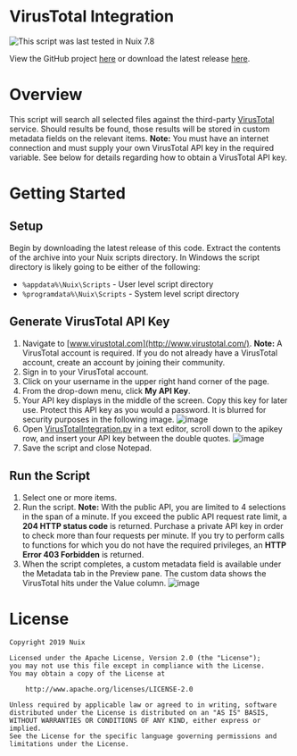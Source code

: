 VirusTotal Integration
======================

![This script was last tested in Nuix 7.8](https://img.shields.io/badge/Script%20Tested%20in%20Nuix-7.8-green.svg)

View the GitHub project [here](https://github.com/Nuix/VirusTotal-Integration) or download the latest release [here](https://github.com/Nuix/VirusTotal-Integration/releases).

# Overview

This script will search all selected files against the third-party [VirusTotal](http://www.virustotal.com) service. Should results be found, those results will be stored in custom metadata fields on the relevant items.  **Note:** You must have an internet connection and must supply your own VirusTotal API key in the required variable.  See below for details regarding how to obtain a VirusTotal API key.

# Getting Started

## Setup

Begin by downloading the latest release of this code.  Extract the contents of the archive into your Nuix scripts directory.  In Windows the script directory is likely going to be either of the following:

- `%appdata%\Nuix\Scripts` - User level script directory
- `%programdata%\Nuix\Scripts` - System level script directory

## Generate VirusTotal API Key

1. Navigate to [www.virustotal.com](http://www.virustotal.com/).  **Note:** A VirusTotal account is required. If you do not already have a VirusTotal account, create an account by joining their community.
2. Sign in to your VirusTotal account.
3. Click on your username in the upper right hand corner of the page.
4. From the drop-down menu, click **My API Key**.
5. Your API key displays in the middle of the screen. Copy this key for later use. Protect this API key as you would a password. It is blurred for security purposes in the following image.  ![image](https://user-images.githubusercontent.com/11775738/53526689-c91c6780-3a99-11e9-8588-5aa2f5c3eaf9.png)
6. Open [VirusTotalIntegration.py](https://github.com/Nuix/VirusTotal-Integration/blob/master/Python/VirusTotalIntegration.py) in a text editor, scroll down to the apikey row, and insert your API key between the double quotes.  ![image](https://user-images.githubusercontent.com/11775738/53526965-7d1df280-3a9a-11e9-8dac-6d294278afdf.png)
7. Save the script and close Notepad.

## Run the Script

1. Select one or more items.
2. Run the script.  **Note:** With the public API, you are limited to 4 selections in the span of a minute. If you exceed the public API request rate limit, a **204 HTTP status code** is returned. Purchase a private API key in order to check more than four requests per minute. If you try to perform calls to functions for which you do not have the required privileges, an **HTTP Error 403 Forbidden** is returned.
3. When the script completes, a custom metadata field is available under the Metadata tab in the Preview pane. The custom data shows the VirusTotal hits under the Value column.  ![image](https://user-images.githubusercontent.com/11775738/53527001-9626a380-3a9a-11e9-918c-cc70589d1b6a.png)

# License

```
Copyright 2019 Nuix

Licensed under the Apache License, Version 2.0 (the "License");
you may not use this file except in compliance with the License.
You may obtain a copy of the License at

    http://www.apache.org/licenses/LICENSE-2.0

Unless required by applicable law or agreed to in writing, software
distributed under the License is distributed on an "AS IS" BASIS,
WITHOUT WARRANTIES OR CONDITIONS OF ANY KIND, either express or implied.
See the License for the specific language governing permissions and
limitations under the License.
```